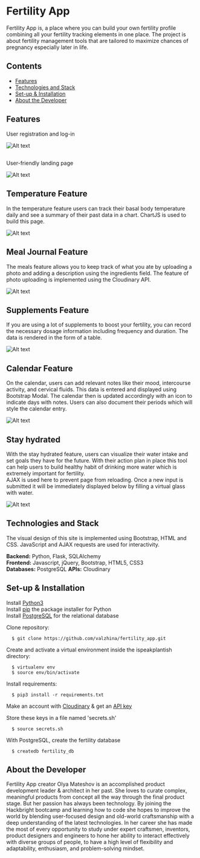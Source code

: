 # Fertility App
Fertility App is, a place where you can build your own fertility profile combining all 
your fertility tracking elements in one place. The project is about fertility management tools 
that are tailored to maximize chances of pregnancy especially later in life.  

## Contents

- [Features](https://github.com/valzhina/fertility_app#features)
- [Technologies and Stack](https://github.com/valzhina/fertility_app#technologies-and-stack)
- [Set-up & Installation](https://github.com/valzhina/fertility_app#set-up--installation)
- [About the Developer](https://github.com/valzhina/fertility_app#about-the-developer)

## Features
User registration and log-in
   
![Alt text](/static/gifs/fertillity_app_SignUp.gif "SignUp")
   
##      
User-friendly landing page
 
    

![Alt text](/static/gifs/fertillity_app_HomePage.gif "HomePage")

## Temperature Feature
In the temperature feature users can track their basal body temperature daily and see a summary of their past data in a chart.
ChartJS is used to build this page. 
   
![Alt text](/static/gifs/fertillity_app_temperature.gif "Temperature")

## Meal Journal Feature
   
The meals feature allows you to keep track of what you ate by uploading a photo and 
adding a description using the ingredients field. The feature of photo uploading is implemented using the Cloudinary API.
   
![Alt text](/static/gifs/fertillity_app_MealJournal.gif "MealJournal")

## Supplements Feature
If you are using a lot of supplements to boost your fertility, you can record the necessary dosage information including 
frequency and duration. The data is rendered in the form of a table.
   
![Alt text](/static/gifs/fertillity_app_supplements.gif "Supplements")

## Calendar Feature
On the calendar, users can add relevant notes like their mood, intercourse activity, and cervical fluids. 
This data is entered and displayed using Bootstrap Modal. The calendar then is updated accordingly with an icon to indicate days with notes. 
Users can also document their periods which will style the calendar entry.
   
![Alt text](/static/gifs/fertillity_app_calendar.gif "Calendar")

## Stay hydrated
With the stay hydrated feature, users can visualize their water intake and set goals they have for the future.
With their action plan in place this tool can help users to build healthy habit of drinking more water which 
is extremely important for fertility. <br />
AJAX is used here to prevent page from reloading. 
Once a new input is submitted it will be immediately displayed below by filling a virtual glass with water.
   
![Alt text](/static/gifs/fertillity_app_water.gif "Water")




## Technologies and Stack
The visual design of this site is implemented using Bootstrap, HTML and CSS. 
JavaScript and AJAX requests are used for interactivity.

**Backend:** Python, Flask, SQLAlchemy <br />
**Frontend:** Javascript, jQuery, Bootstrap, HTML5, CSS3 <br />
**Databases:** PostgreSQL
**APIs:** Cloudinary




## Set-up & Installation
Install [Python3](https://www.python.org/downloads/macos/) <br />
Install [pip](https://pip.pypa.io/en/stable/installing/)
the package installer for Python <br />
Install [PostgreSQL](https://www.postgresql.org/)
for the relational database
      
Clone repository:
```
  $ git clone https://github.com/valzhina/fertility_app.git 
```
   
Create and activate a virtual environment inside the ispeakplantish directory:   
```
  $ virtualenv env
  $ source env/bin/activate
```

Install requirements:
```
  $ pip3 install -r requirements.txt
```

Make an account with [Cloudinary](https://cloudinary.com/documentation) & get an [API key](https://cloudinary.com/users/register/free)

Store these keys in a file named 'secrets.sh'
```
  $ source secrets.sh
```
With PostgreSQL, create the fertility database
```
  $ createdb fertility_db
```



## About the Developer
Fertility App creator Olya Mateshov is an accomplished product development leader & architect in her past. 
She loves to curate complex, meaningful products from concept all the way through the final product stage.
But her passion has always been technology. By joining the Hackbright bootcamp and learning how to code she hopes 
to improve the world by blending user-focused design and old-world craftsmanship with a deep understanding of the latest technologies.
In her career she has made the most of every opportunity to study under expert craftsmen, inventors, product designers and engineers 
to hone her ability to interact effectively with diverse groups of people, to have a high level of flexibility and adaptability, enthusiasm, 
and problem-solving mindset.
